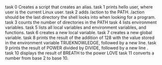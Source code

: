 task 0 Creates a script that creates an alias.
task 1 prints hello user, where user is the current Linux user.
task 2 adds /action to the PATH. /action should be the last directory the shell looks into when looking for a program.
task 3 counts the number of directories in the PATH
task 4 lists environment variables.
task 5 lists all local variables and environment variables, and functions.
task 6 creates a new local variable.
task 7 creates a new global variable.
task 8 prints the result of the addition of 128 with the value stored in the environment variable TRUEKNOWLEDGE, followed by a new line.
task 9 prints the result of POWER divided by DIVIDE, followed by a new line .
task 10 displays the result of BREATH to the power LOVE
task 11 converts a number from base 2 to base 10.




